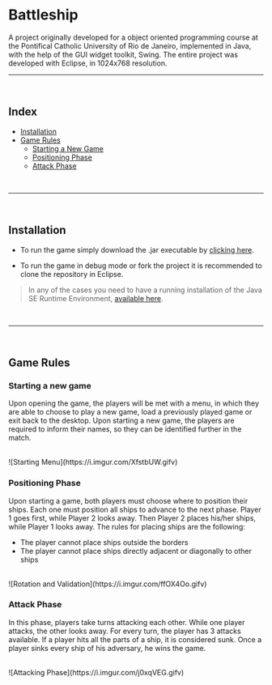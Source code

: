 # Battleship
A project originally developed for a object oriented programming course at the Pontifical Catholic University of Rio de Janeiro, implemented in Java, with the help of the GUI widget toolkit, Swing. The entire project was developed with Eclipse, in 1024x768 resolution.
</br>

---

</br>

## Index
<!--ts-->
   * [Installation](#installation)
   * [Game Rules](#game-rules)
      * [Starting a New Game](#starting-a-new-game)
      * [Positioning Phase](#positioning-phase)
      * [Attack Phase](#attack-phase)
<!--te-->
</br>

---

</br>

## Installation
* To run the game simply download the .jar executable by [clicking here](https://github.com/fredlacis/Battleship/releases/download/1.0/BN_Iteracao4.jar). 

* To run the game in debug mode or fork the project it is recommended to clone the repository in Eclipse.

> In any of the cases you need to have a running installation of the Java SE Runtime Environment, [available here](https://www.oracle.com/technetwork/pt/java/javase/downloads/jre8-downloads-2133155.html).
</br>

---

</br>

## Game Rules

### Starting a new game
Upon opening the game, the players will be met with a menu, in which they are able to choose to play a new game, load a previously played game or exit back to the desktop. Upon starting a new game, the players are required to inform their names, so they can be identified further in the match.

</br>
![Starting Menu](https://i.imgur.com/XfstbUW.gifv)
</br>

### Positioning Phase
Upon starting a game, both players must choose where to position their ships. Each one must position all ships to advance to the next phase. Player 1 goes first, while Player 2 looks away. Then Player 2 places his/her ships, while Player 1 looks away. The rules for placing ships are the following:
* The player cannot place ships outside the borders
* The player cannot place ships directly adjacent or diagonally to other ships

</br>
![Rotation and Validation](https://i.imgur.com/ffOX4Oo.gifv)
</br>

### Attack Phase
In this phase, players take turns attacking each other. While one player attacks, the other looks away. For every turn, the player has 3 attacks available. If a player hits all the parts of a ship, it is considered sunk. Once a player sinks every ship of his adversary, he wins the game.

</br>
![Attacking Phase](https://i.imgur.com/j0xqVEG.gifv)
</br>
</br>
</br>


